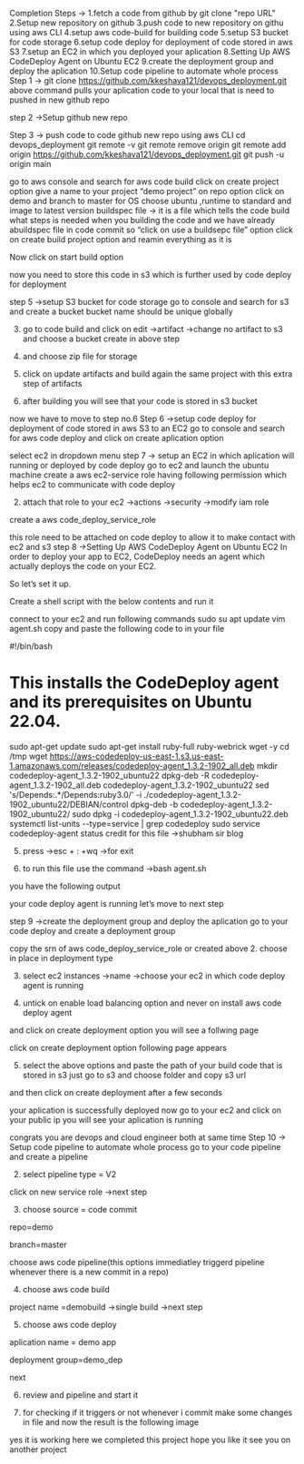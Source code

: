 Completion Steps →
1.fetch a code from github by git clone "repo URL"
2.Setup new repository on github
3.push code to new repository on githu using aws CLI
4.setup aws code-build for building code
5.setup S3 bucket for code storage
6.setup code deploy for deployment of code stored in aws S3
7.setup an EC2 in which you deployed your aplication
8.Setting Up AWS CodeDeploy Agent on Ubuntu EC2
9.create the deployment group and deploy the aplication
10.Setup code pipeline to automate whole process
Step 1 →
git clone https://github.com/kkeshava121/devops_deployment.git
above command pulls your aplication code to your local that is need to pushed in new github repo

step 2 →Setup github new repo

Step 3 → push code to code github new repo using aws CLI
 cd devops_deployment
 git remote -v
 git remote remove origin
 git remote add origin https://github.com/kkeshava121/devops_deployment.git
 git push -u origin main
 
go to aws console and search for aws code build
click on create project option
give a name to your project “demo project”
on repo option click on demo and branch to master
for OS choose ubuntu ,runtime to standard and image to latest version
buildspec file → it is a file which tells the code build what steps is needed when you building the code and we have already abuildspec file in code commit so “click on use a buildsepc file” option
click on create build project option and reamin everything as it is

Now click on start build option

now you need to store this code in s3 which is further used by code deploy for deployment

step 5 →setup S3 bucket for code storage
go to console and search for s3 and create a bucket
bucket name should be unique globally

3. go to code build and click on edit →artifact →change no artifact to s3 and choose a bucket create in above step

4. and choose zip file for storage


5. click on update artifacts and build again the same project with this extra step of artifacts

6. after building you will see that your code is stored in s3 bucket

now we have to move to step no.6
Step 6 →setup code deploy for deployment of code stored in aws S3 to an EC2
go to console and search for aws code deploy and click on create aplication option

select ec2 in dropdown menu
step 7 → setup an EC2 in which aplication will running or deployed by code deploy
go to ec2 and launch the ubuntu machine
create a aws ec2-service role
having following permission which helps ec2 to communicate with code deploy

2. attach that role to your ec2 →actions →security →modify iam role

create a aws code_deploy_service_role

this role need to be attached on code deploy to allow it to make contact with ec2 and s3
step 8 →Setting Up AWS CodeDeploy Agent on Ubuntu EC2
In order to deploy your app to EC2, CodeDeploy needs an agent which actually deploys the code on your EC2.

So let’s set it up.

Create a shell script with the below contents and run it

connect to your ec2 and run following commands
sudo su
apt update
vim agent.sh
copy and paste the following code to in your file

#!/bin/bash
# This installs the CodeDeploy agent and its prerequisites on Ubuntu 22.04.
sudo apt-get update
sudo apt-get install ruby-full ruby-webrick wget -y
cd /tmp
wget https://aws-codedeploy-us-east-1.s3.us-east-1.amazonaws.com/releases/codedeploy-agent_1.3.2-1902_all.deb
mkdir codedeploy-agent_1.3.2-1902_ubuntu22 
dpkg-deb -R codedeploy-agent_1.3.2-1902_all.deb codedeploy-agent_1.3.2-1902_ubuntu22 
sed 's/Depends:.*/Depends:ruby3.0/' -i ./codedeploy-agent_1.3.2-1902_ubuntu22/DEBIAN/control 
dpkg-deb -b codedeploy-agent_1.3.2-1902_ubuntu22/ 
sudo dpkg -i codedeploy-agent_1.3.2-1902_ubuntu22.deb
systemctl list-units --type=service | grep codedeploy 
sudo service codedeploy-agent status
credit for this file →shubham sir blog

5. press →esc + : +wq →for exit

6. to run this file use the command →bash agent.sh

you have the following output


your code deploy agent is running
let’s move to next step

step 9 →create the deployment group and deploy the aplication
go to your code deploy and create a deployment group


copy the srn of aws code_deploy_service_role or created above
2. choose in place in deployment type


3. select ec2 instances →name →choose your ec2 in which code deploy agent is running


4. untick on enable load balancing option and never on install aws code deploy agent

and click on create deployment option you will see a follwing page


click on create deployment option following page appears

5. select the above options and paste the path of your build code that is stored in s3 just go to s3 and choose folder and copy s3 url

and then click on create deployment after a few seconds


your aplication is successfully deployed
now go to your ec2 and click on your public ip you will see your aplication is running


congrats you are devops and cloud engineer both at same time
Step 10 → Setup code pipeline to automate whole process
go to your code pipeline and create a pipeline

2. select pipeline type = V2

click on new service role →next step


3. choose source = code commit

repo=demo

branch=master

choose aws code pipeline(this options immediatley triggerd pipeline whenever there is a new commit in a repo)


4. choose aws code build

project name =demobuild →single build →next step


5. choose aws code deploy

aplication name = demo app

deployment group=demo_dep

next

6. review and pipeline and start it


7. for checking if it triggers or not whenever i commit make some changes in file and now the result is the following image


yes it is working
here we completed this project hope you like it see you on another project

